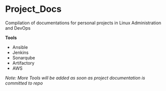 # Project_Docs
Compilation of documentations for personal projects in Linux Administration and DevOps 

**Tools**

- Ansible
- Jenkins
- Sonarqube
- Artifactory
- AWS

*Note: More Tools will be added as soon as project documentation is committed to repo*
